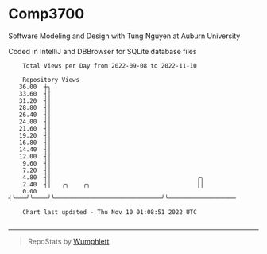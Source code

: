 # Comp3700

Software Modeling and Design with Tung Nguyen at Auburn University

Coded in IntelliJ and DBBrowser for SQLite database files

```
    Total Views per Day from 2022-09-08 to 2022-11-10

    Repository Views
   36.00  ┼╮
   33.60  ┤│
   31.20  ┤│
   28.80  ┤│
   26.40  ┤│
   24.00  ┤│
   21.60  ┤│
   19.20  ┤│
   16.80  ┤│
   14.40  ┤│
   12.00  ┤│
    9.60  ┤│
    7.20  ┤│
    4.80  ┤│                                         ╭╮
    2.40  ┤│   ╭╮    ╭╮                              ││
    0.00  ┤╰───╯╰────╯╰──────────────────────────────╯╰───────────────────

    Chart last updated - Thu Nov 10 01:08:51 2022 UTC
    
```

---

> RepoStats by [Wumphlett](https://github.com/Wumphlett)

